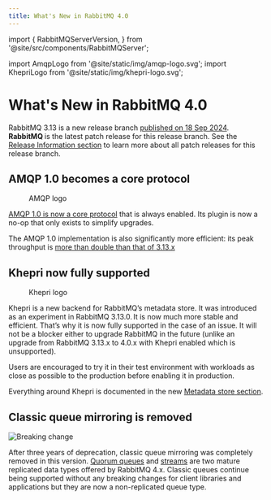 ```yaml
---
title: What's New in RabbitMQ 4.0
---
```

<!--
Copyright (c) 2024 Broadcom. All Rights Reserved. The term "Broadcom" refers
to Broadcom Inc. and/or its subsidiaries.

All rights reserved. This program and the accompanying materials
are made available under the terms of the under the Apache License,
Version 2.0 (the "License”); you may not use this file except in compliance
with the License. You may obtain a copy of the License at

https://www.apache.org/licenses/LICENSE-2.0

Unless required by applicable law or agreed to in writing, software
distributed under the License is distributed on an "AS IS" BASIS,
WITHOUT WARRANTIES OR CONDITIONS OF ANY KIND, either express or implied.
See the License for the specific language governing permissions and
limitations under the License.
-->

import {
  RabbitMQServerVersion,
} from '@site/src/components/RabbitMQServer';

import AmqpLogo from '@site/static/img/amqp-logo.svg';
import KhepriLogo from '@site/static/img/khepri-logo.svg';

# What's New in RabbitMQ 4.0

RabbitMQ 3.13 is a new release branch [published on 18 Sep
2024](https://github.com/rabbitmq/rabbitmq-server/releases/tag/v4.0.1). <strong>RabbitMQ
<RabbitMQServerVersion/></strong> is the latest patch release for this release
branch. See the [Release Information section](/release-information) to learn
more about all patch releases for this release branch.

## AMQP 1.0 becomes a core protocol

<figure className="without-borders" style={{float: "right"}}>
<AmqpLogo className="floating-logo" style={{width: "100px", height: "100px",}}/>
<figcaption>AMQP logo</figcaption>
</figure>

[AMQP 1.0 is now a core protocol](/blog/2024/08/05/native-amqp) that is always
enabled. Its plugin is now a no-op that only exists to simplify upgrades.

The AMQP 1.0 implementation is also significantly more efficient: its peak
throughput is [more than double than that of
3.13.x](/blog/2024/08/21/amqp-benchmarks)

## Khepri now fully supported

<figure className="without-borders" style={{float: "right"}}>
<KhepriLogo className="floating-logo" style={{width: "100px", height: "175px",}}/>
<figcaption>Khepri logo</figcaption>
</figure>

Khepri is a new backend for RabbitMQ’s metadata store. It was introduced as an
experiment in RabbitMQ 3.13.0. It is now much more stable and efficient. That’s
why it is now fully supported in the case of an issue. It will not be a blocker
either to upgrade RabbitMQ in the future (unlike an upgrade from RabbitMQ
3.13.x to 4.0.x with Khepri enabled which is unsupported).

Users are encouraged to try it in their test environment with workloads as
close as possible to the production before enabling it in production.

Everything around Khepri is documented in the new [Metadata store
section](./metadata-store).

## Classic queue mirroring is removed

![Breaking change](https://img.shields.io/badge/-Breaking%20change-red)

After three years of deprecation, classic queue mirroring was completely
removed in this version. [Quorum queues](./quorum-queues) and
[streams](./streams) are two mature replicated data types offered by RabbitMQ
4.x. Classic queues continue being supported without any breaking changes for
client libraries and applications but they are now a non-replicated queue type.
